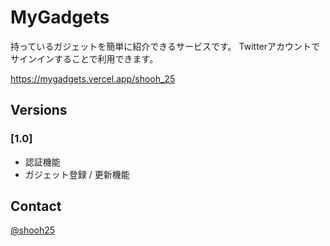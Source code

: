 # MyGadgets

持っているガジェットを簡単に紹介できるサービスです。
Twitterアカウントでサインインすることで利用できます。

https://mygadgets.vercel.app/shooh_25

## Versions

### [1.0]
- 認証機能
- ガジェット登録 / 更新機能

## Contact
[@shooh25](https://twitter.com/shooh_25)